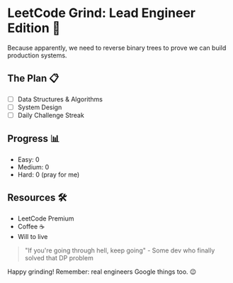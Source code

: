 # LeetCode Grind: Lead Engineer Edition 🚀

Because apparently, we need to reverse binary trees to prove we can build production systems.

## The Plan 📋
- [ ] Data Structures & Algorithms
- [ ] System Design
- [ ] Daily Challenge Streak

## Progress 📊
- Easy: 0
- Medium: 0
- Hard: 0 (pray for me)

## Resources 🛠️
- LeetCode Premium
- Coffee ☕
- Will to live

> "If you're going through hell, keep going" - Some dev who finally solved that DP problem

Happy grinding! Remember: real engineers Google things too. 😉